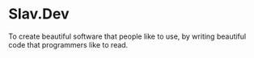 # Slav.Dev

To create beautiful software that people like to use,
by writing beautiful code that programmers like to read.
